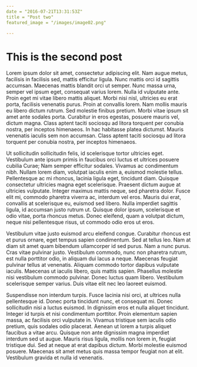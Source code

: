 ```yaml
---
date = "2016-07-21T13:31:53Z"
title = "Post two"
featured_image = "/images/image02.png"

---
```


# This is the second post

Lorem ipsum dolor sit amet, consectetur adipiscing elit. Nam augue metus, facilisis in facilisis sed, mattis efficitur ligula. Nunc mattis orci id sagittis accumsan. Maecenas mattis blandit orci ut semper. Nunc massa urna, semper vel ipsum eget, consequat varius lorem. Nulla id vulputate ante. Proin eget mi vitae libero mattis aliquet. Morbi nisi nisl, ultricies eu erat porta, facilisis venenatis purus. Proin at convallis lorem. Nam mollis mauris eu libero dictum rutrum. Sed molestie finibus pretium. Morbi vitae ipsum sit amet ante sodales porta. Curabitur in eros egestas, posuere mauris vel, dictum magna. Class aptent taciti sociosqu ad litora torquent per conubia nostra, per inceptos himenaeos. In hac habitasse platea dictumst. Mauris venenatis iaculis sem non accumsan. Class aptent taciti sociosqu ad litora torquent per conubia nostra, per inceptos himenaeos.

Ut sollicitudin sollicitudin felis, id scelerisque tortor ultricies eget. Vestibulum ante ipsum primis in faucibus orci luctus et ultrices posuere cubilia Curae; Nam semper efficitur sodales. Vivamus ac condimentum nibh. Nullam lorem diam, volutpat iaculis enim a, euismod molestie tellus. Pellentesque ac mi rhoncus, lacinia ligula eget, tincidunt diam. Quisque consectetur ultricies magna eget scelerisque. Praesent dictum augue at ultricies vulputate. Integer maximus mattis neque, sed pharetra dolor. Fusce elit mi, commodo pharetra viverra ac, interdum vel eros. Mauris dui erat, convallis at scelerisque eu, euismod sed libero. Nulla imperdiet sagittis ligula, id accumsan justo rutrum ut. Quisque dolor ipsum, scelerisque et odio vitae, porta rhoncus metus. Donec eleifend, quam a volutpat dictum, neque nisi pellentesque risus, ut commodo odio eros ut eros.

Vestibulum vitae justo euismod arcu eleifend congue. Curabitur rhoncus est et purus ornare, eget tempus sapien condimentum. Sed at tellus leo. Nam at diam sit amet quam bibendum ullamcorper id sed purus. Nam a nunc purus. Cras vitae pulvinar justo. Vestibulum commodo, nunc non pharetra rutrum, est nulla porttitor odio, in aliquam dui lacus a neque. Maecenas feugiat pulvinar tellus at venenatis. Aliquam commodo tortor dapibus vulputate iaculis. Maecenas ut iaculis libero, quis mattis sapien. Phasellus molestie nisi vestibulum commodo pulvinar. Donec luctus quam libero. Vestibulum scelerisque semper varius. Duis vitae elit nec leo laoreet euismod.

Suspendisse non interdum turpis. Fusce lacinia nisi orci, at ultrices nulla pellentesque id. Donec porta tincidunt nunc, et consequat mi. Donec sollicitudin nisi a luctus euismod. In dignissim eros et nulla aliquet tincidunt. Integer id turpis et nisi condimentum porttitor. Proin elementum sapien massa, ac facilisis orci vulputate in. Vivamus tristique sem iaculis odio pretium, quis sodales odio placerat. Aenean ut lorem a turpis aliquet faucibus a vitae arcu. Quisque non ante dignissim magna imperdiet interdum sed ut augue. Mauris risus ligula, mollis non lorem in, feugiat tristique dui. Sed at neque at erat dapibus dictum. Morbi molestie euismod posuere. Maecenas sit amet metus quis massa tempor feugiat non at elit. Vestibulum gravida et nulla id venenatis.

